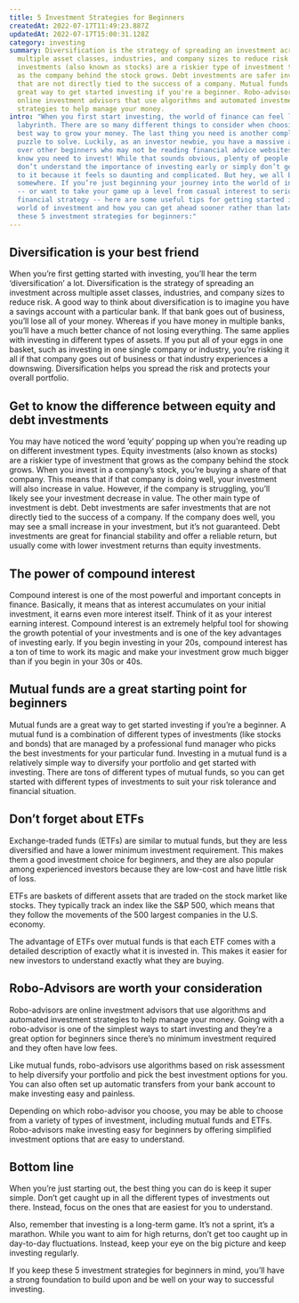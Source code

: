 ```yaml
---
title: 5 Investment Strategies for Beginners
createdAt: 2022-07-17T11:49:23.887Z
updatedAt: 2022-07-17T15:00:31.128Z
category: investing
summary: Diversification is the strategy of spreading an investment across
  multiple asset classes, industries, and company sizes to reduce risk. Equity
  investments (also known as stocks) are a riskier type of investment that grows
  as the company behind the stock grows. Debt investments are safer investments
  that are not directly tied to the success of a company. Mutual funds are a
  great way to get started investing if you're a beginner. Robo-advisors are
  online investment advisors that use algorithms and automated investment
  strategies to help manage your money.
intro: "When you first start investing, the world of finance can feel like a
  labyrinth. There are so many different things to consider when choosing the
  best way to grow your money. The last thing you need is another complicated
  puzzle to solve. Luckily, as an investor newbie, you have a massive advantage
  over other beginners who may not be reading financial advice websites: You
  know you need to invest! While that sounds obvious, plenty of people either
  don’t understand the importance of investing early or simply don’t get around
  to it because it feels so daunting and complicated. But hey, we all begin
  somewhere. If you’re just beginning your journey into the world of investments
  -- or want to take your game up a level from casual interest to serious
  financial strategy -- here are some useful tips for getting started in the
  world of investment and how you can get ahead sooner rather than later with
  these 5 investment strategies for beginners:"
---
```


## Diversification is your best friend

When you’re first getting started with investing, you’ll hear the term ‘diversification’ a lot. Diversification is the strategy of spreading an investment across multiple asset classes, industries, and company sizes to reduce risk. A good way to think about diversification is to imagine you have a savings account with a particular bank. If that bank goes out of business, you’ll lose all of your money. Whereas if you have money in multiple banks, you’ll have a much better chance of not losing everything. The same applies with investing in different types of assets. If you put all of your eggs in one basket, such as investing in one single company or industry, you’re risking it all if that company goes out of business or that industry experiences a downswing. Diversification helps you spread the risk and protects your overall portfolio.

## Get to know the difference between equity and debt investments

You may have noticed the word ‘equity’ popping up when you’re reading up on different investment types. Equity investments (also known as stocks) are a riskier type of investment that grows as the company behind the stock grows. When you invest in a company’s stock, you’re buying a share of that company. This means that if that company is doing well, your investment will also increase in value. However, if the company is struggling, you’ll likely see your investment decrease in value. The other main type of investment is debt. Debt investments are safer investments that are not directly tied to the success of a company. If the company does well, you may see a small increase in your investment, but it’s not guaranteed. Debt investments are great for financial stability and offer a reliable return, but usually come with lower investment returns than equity investments.

## The power of compound interest

Compound interest is one of the most powerful and important concepts in finance. Basically, it means that as interest accumulates on your initial investment, it earns even more interest itself. Think of it as your interest earning interest. Compound interest is an extremely helpful tool for showing the growth potential of your investments and is one of the key advantages of investing early. If you begin investing in your 20s, compound interest has a ton of time to work its magic and make your investment grow much bigger than if you begin in your 30s or 40s.

## Mutual funds are a great starting point for beginners

Mutual funds are a great way to get started investing if you’re a beginner. A mutual fund is a combination of different types of investments (like stocks and bonds) that are managed by a professional fund manager who picks the best investments for your particular fund. Investing in a mutual fund is a relatively simple way to diversify your portfolio and get started with investing. There are tons of different types of mutual funds, so you can get started with different types of investments to suit your risk tolerance and financial situation.

## Don’t forget about ETFs

Exchange-traded funds (ETFs) are similar to mutual funds, but they are less diversified and have a lower minimum investment requirement. This makes them a good investment choice for beginners, and they are also popular among experienced investors because they are low-cost and have little risk of loss.

ETFs are baskets of different assets that are traded on the stock market like stocks. They typically track an index like the S&P 500, which means that they follow the movements of the 500 largest companies in the U.S. economy.

The advantage of ETFs over mutual funds is that each ETF comes with a detailed description of exactly what it is invested in. This makes it easier for new investors to understand exactly what they are buying.

## Robo-Advisors are worth your consideration

Robo-advisors are online investment advisors that use algorithms and automated investment strategies to help manage your money. Going with a robo-advisor is one of the simplest ways to start investing and they’re a great option for beginners since there’s no minimum investment required and they often have low fees.

Like mutual funds, robo-advisors use algorithms based on risk assessment to help diversify your portfolio and pick the best investment options for you. You can also often set up automatic transfers from your bank account to make investing easy and painless.

Depending on which robo-advisor you choose, you may be able to choose from a variety of types of investment, including mutual funds and ETFs. Robo-advisors make investing easy for beginners by offering simplified investment options that are easy to understand.

## Bottom line

When you’re just starting out, the best thing you can do is keep it super simple. Don’t get caught up in all the different types of investments out there. Instead, focus on the ones that are easiest for you to understand.

Also, remember that investing is a long-term game. It’s not a sprint, it’s a marathon. While you want to aim for high returns, don’t get too caught up in day-to-day fluctuations. Instead, keep your eye on the big picture and keep investing regularly.

If you keep these 5 investment strategies for beginners in mind, you’ll have a strong foundation to build upon and be well on your way to successful investing.

